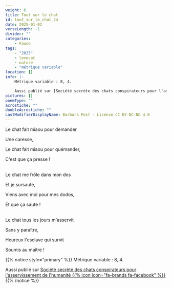 ```yaml
---
weight: 6
title: Tout sur le chat
id: tout_sur_le_chat_24
date: 2025-01-02
verseLength: -1
divider: ""
categories:
    - Faune
tags:
    - "2025"
    - lovecat
    - nature
    - "métrique variable"
location: []
info: |-
    Métrique variable : 8, 4.

    Aussi publié sur [Société secrète des chats conspirateurs pour l'asservissement de l'humanité {{% icon icon="fa-brands fa-facebook" %}}](https://www.facebook.com/groups/lovecat.fr)
pictures: []
poemType: ""
acrostiche: ""
doubleAcrostiche: ""
LastModifierDisplayName: Barbara Post - Licence CC BY-NC-ND 4.0
---
```

Le chat fait miaou pour demander

Une caresse,

Le chat fait miaou pour quémander,

C'est que ça presse !

 \
Le chat me frôle dans mon dos

Et je sursaute,

Viens avec moi pour mes dodos,

Et que ça saute !

 \
Le chat tous les jours m'asservit

Sans y paraître,

Heureux l'esclave qui survit

Soumis au maître !

<!-- FM:Snippet:Start data:{"id":"_simpleNotice","fields":[{"name":"content","value":"Métrique variable : 8, 4."}]} -->
{{% notice style="primary" %}}
Métrique variable : 8, 4.

Aussi publié sur [Société secrète des chats conspirateurs pour l'asservissement de l'humanité {{% icon icon="fa-brands fa-facebook" %}}](https://www.facebook.com/groups/lovecat.fr)
{{% /notice %}}
<!-- FM:Snippet:End -->